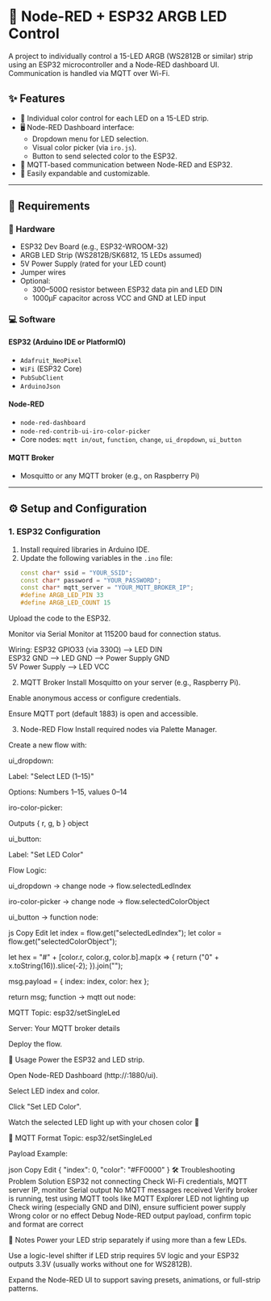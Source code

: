 # 🎨 Node-RED + ESP32 ARGB LED Control

A project to individually control a 15-LED ARGB (WS2812B or similar) strip using an ESP32 microcontroller and a Node-RED dashboard UI. Communication is handled via MQTT over Wi-Fi.

## ✨ Features

- 🎯 Individual color control for each LED on a 15-LED strip.
- 🖥️ Node-RED Dashboard interface:
  - Dropdown menu for LED selection.
  - Visual color picker (via `iro.js`).
  - Button to send selected color to the ESP32.
- 📡 MQTT-based communication between Node-RED and ESP32.
- 🔧 Easily expandable and customizable.

---

## 🧰 Requirements

### 🔌 Hardware

- ESP32 Dev Board (e.g., ESP32-WROOM-32)
- ARGB LED Strip (WS2812B/SK6812, 15 LEDs assumed)
- 5V Power Supply (rated for your LED count)
- Jumper wires
- Optional:
  - 300–500Ω resistor between ESP32 data pin and LED DIN
  - 1000µF capacitor across VCC and GND at LED input

### 💻 Software

#### ESP32 (Arduino IDE or PlatformIO)

- `Adafruit_NeoPixel`
- `WiFi` (ESP32 Core)
- `PubSubClient`
- `ArduinoJson`

#### Node-RED

- `node-red-dashboard`
- `node-red-contrib-ui-iro-color-picker`
- Core nodes: `mqtt in/out`, `function`, `change`, `ui_dropdown`, `ui_button`

#### MQTT Broker

- Mosquitto or any MQTT broker (e.g., on Raspberry Pi)

---

## ⚙️ Setup and Configuration

### 1. ESP32 Configuration

1. Install required libraries in Arduino IDE.
2. Update the following variables in the `.ino` file:
   ```cpp
   const char* ssid = "YOUR_SSID";
   const char* password = "YOUR_PASSWORD";
   const char* mqtt_server = "YOUR_MQTT_BROKER_IP";
   #define ARGB_LED_PIN 33
   #define ARGB_LED_COUNT 15

Upload the code to the ESP32.

Monitor via Serial Monitor at 115200 baud for connection status.

Wiring:
ESP32 GPIO33 (via 330Ω) --> LED DIN  
ESP32 GND --> LED GND --> Power Supply GND  
5V Power Supply --> LED VCC

2. MQTT Broker
Install Mosquitto on your server (e.g., Raspberry Pi).

Enable anonymous access or configure credentials.

Ensure MQTT port (default 1883) is open and accessible.

3. Node-RED Flow
Install required nodes via Palette Manager.

Create a new flow with:

ui_dropdown:

Label: "Select LED (1–15)"

Options: Numbers 1–15, values 0–14

iro-color-picker:

Outputs { r, g, b } object

ui_button:

Label: "Set LED Color"

Flow Logic:

ui_dropdown → change node → flow.selectedLedIndex

iro-color-picker → change node → flow.selectedColorObject

ui_button → function node:

js
Copy
Edit
let index = flow.get("selectedLedIndex");
let color = flow.get("selectedColorObject");

let hex = "#" + [color.r, color.g, color.b].map(x => {
    return ("0" + x.toString(16)).slice(-2);
}).join("");

msg.payload = {
  index: index,
  color: hex
};

return msg;
function → mqtt out node:

MQTT Topic: esp32/setSingleLed

Server: Your MQTT broker details

Deploy the flow.

🚀 Usage
Power the ESP32 and LED strip.

Open Node-RED Dashboard (http://<your-ip>:1880/ui).

Select LED index and color.

Click "Set LED Color".

Watch the selected LED light up with your chosen color 🎉

📡 MQTT Format
Topic:
esp32/setSingleLed

Payload Example:

json
Copy
Edit
{
  "index": 0,
  "color": "#FF0000"
}
🛠️ Troubleshooting
Problem	Solution
ESP32 not connecting	Check Wi-Fi credentials, MQTT server IP, monitor Serial output
No MQTT messages received	Verify broker is running, test using MQTT tools like MQTT Explorer
LED not lighting up	Check wiring (especially GND and DIN), ensure sufficient power supply
Wrong color or no effect	Debug Node-RED output payload, confirm topic and format are correct

📌 Notes
Power your LED strip separately if using more than a few LEDs.

Use a logic-level shifter if LED strip requires 5V logic and your ESP32 outputs 3.3V (usually works without one for WS2812B).

Expand the Node-RED UI to support saving presets, animations, or full-strip patterns.

